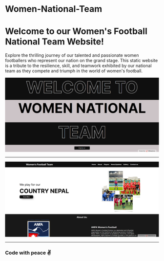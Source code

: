 # Women-National-Team
<h1>Welcome to our Women's Football National Team Website!</h1>

<p>Explore the thrilling journey of our talented and passionate women footballers who represent our nation on the grand stage. This static website is a tribute to the resilience, skill, and teamwork exhibited by our national team as they compete and triumph in the world of women's football.</p>

<img src="https://github.com/tamanghawana09/Women-National-Team/blob/main/website-images/image2.png" alt="Website"/>
<hr>
<img src="https://github.com/tamanghawana09/Women-National-Team/blob/main/website-images/image1.png" alt ="Website" />

<hr>
<h3>Code with peace ✌️</h3>
